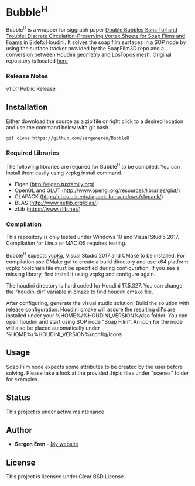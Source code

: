 # Bubble<sup>H</sup>

Bubble<sup>H</sup> is a wrapper for siggraph paper [Double Bubbles Sans Toil and Trouble: Discrete Circulation-Preserving Vortex Sheets for Soap Films and Foams](http://www.cs.columbia.edu/cg/doublebubbles/) in Sidefx Houdini. It solves the soap film surfaces in a SOP node by using the surface tracker provided by the SoapFilm3D repo and a conversion between Houdini geometry and LosTopos mesh. Original repository is located [here](https://github.com/nepluno/SoapFilm3D)
 

### Release Notes

v1.0.1 Public Release

## Installation

Either download the source as a zip file or right click to a desired location and use the command below with git bash
```
git clone https://github.com/sergeneren/BubbleH
```

### Required Libraries 

The following libraries are required for Bubble<sup>H</sup> to be compiled. You can install them easily using vcpkg install command. 

- Eigen (http://eigen.tuxfamily.org)
- OpenGL and GLUT (http://www.opengl.org/resources/libraries/glut/)
- CLAPACK (http://icl.cs.utk.edu/lapack-for-windows/clapack/)
- BLAS (http://www.netlib.org/blas/)
- zLib (https://www.zlib.net/)

### Compilation
This repository is only tested under Windows 10 and Visual Studio 2017. Compilation for Linux or MAC OS requires testing.    

Bubble<sup>H</sup> expects [vcpkg](https://github.com/Microsoft/vcpkg), Visual Studio 2017 and CMake to be installed. For compilation use CMake gui to create a build directory and use x64 platform. vcpkg toolchain file must be specified during configuration. If you see a missing library, first install it using vcpkg and configure again. 

The houdini directory is hard coded for Houdini 17.5.327. You can change the "houdini dir" variable in cmake to find houdini cmake file. 

After configuring, generate the visual studio solution. Build the solution with release configuration. Houdini cmake will assure the resulting dll's are installed under your %HOME%/%HOUDINI_VERSION%/dso folder. You can open houdini and start using SOP node "Soap Film". An icon for the node will also be placed automatically under %HOME%/%HOUDINI_VERSION%/config/Icons  


## Usage
Soap Film node expects some attributes to be created by the user before solving. Please take a look at the provided .hiplc files under "scenes" folder for examples. 

## Status
This project is under active maintenance

## Author

* **Sergen Eren** - [My website](https://sergeneren.com)

## License
This project is licensed under Clear BSD License 
